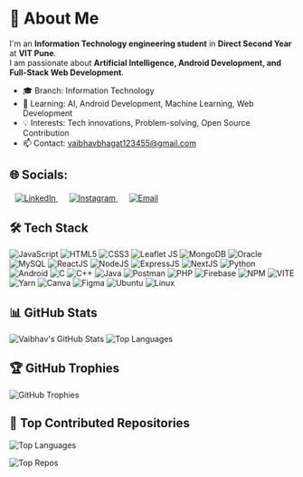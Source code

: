 # 💫 About Me
I'm an **Information Technology engineering student** in **Direct Second Year** at **VIT Pune**.  
I am passionate about **Artificial Intelligence, Android Development, and Full-Stack Web Development**.  

- 🎓 Branch: Information Technology  
- 🌱 Learning: AI, Android Development, Machine Learning, Web Development  
- 💡 Interests: Tech innovations, Problem-solving, Open Source Contribution  
- 📫 Contact: vaibhavbhagat123455@gmail.com


## 🌐 Socials:

<!-- Social Media Links -->
<p style="margin-top: 20px;">
  <a href="https://www.linkedin.com/in/vaibhav-bhagat-545600346/" target="_blank" style="margin: 0 10px;">
    <img src="https://img.shields.io/badge/LinkedIn-%230077B5?style=for-the-badge&logo=linkedin&logoColor=white" alt="LinkedIn"/>
  </a>
  <a href="https://www.instagram.com/vaibhav_bhagat_9545/" target="_blank" style="margin: 0 10px;">
    <img src="https://img.shields.io/badge/Instagram-%23E4405F?style=for-the-badge&logo=instagram&logoColor=white" alt="Instagram"/>
  </a>
  <a href="mailto:vaibhavbhagat123455@gmail.com" target="_blank" style="margin: 0 10px;">
    <img src="https://img.shields.io/badge/Email-%23D14836?style=for-the-badge&logo=gmail&logoColor=white" alt="Email"/>
  </a>
</p>

## 🛠️ Tech Stack

<p align="left">
  <img src="https://img.shields.io/badge/JavaScript-F7DF1E?style=for-the-badge&logo=javascript&logoColor=black" alt="JavaScript"/>
  <img src="https://img.shields.io/badge/HTML5-E34F26?style=for-the-badge&logo=html5&logoColor=white" alt="HTML5"/>
  <img src="https://img.shields.io/badge/CSS3-1572B6?style=for-the-badge&logo=css3&logoColor=white" alt="CSS3"/>
  <img src="https://img.shields.io/badge/Leaflet-FE4A49?style=for-the-badge&logo=leaflet&logoColor=white" alt="Leaflet JS"/>
  <img src="https://img.shields.io/badge/MongoDB-47A248?style=for-the-badge&logo=mongodb&logoColor=white" alt="MongoDB"/>
  <img src="https://img.shields.io/badge/Oracle-F80000?style=for-the-badge&logo=oracle&logoColor=white" alt="Oracle"/>
  <img src="https://img.shields.io/badge/MySQL-4479A1?style=for-the-badge&logo=mysql&logoColor=white" alt="MySQL"/>
  <img src="https://img.shields.io/badge/React-61DAFB?style=for-the-badge&logo=react&logoColor=black" alt="ReactJS"/>
  <img src="https://img.shields.io/badge/Node.js-339933?style=for-the-badge&logo=nodedotjs&logoColor=white" alt="NodeJS"/>
  <img src="https://img.shields.io/badge/Express-000000?style=for-the-badge&logo=express&logoColor=white" alt="ExpressJS"/>
  <img src="https://img.shields.io/badge/Next.js-000000?style=for-the-badge&logo=nextdotjs&logoColor=white" alt="NextJS"/>
  <img src="https://img.shields.io/badge/Python-3776AB?style=for-the-badge&logo=python&logoColor=white" alt="Python"/>
  <img src="https://img.shields.io/badge/Android-3DDC84?style=for-the-badge&logo=android&logoColor=white" alt="Android"/>
  <img src="https://img.shields.io/badge/C-00599C?style=for-the-badge&logo=c&logoColor=white" alt="C"/>
  <img src="https://img.shields.io/badge/C++-00599C?style=for-the-badge&logo=c%2B%2B&logoColor=white" alt="C++"/>
  <img src="https://img.shields.io/badge/JAVA-007396?style=for-the-badge&logo=java&logoColor=white" alt="Java"/>
  <img src="https://img.shields.io/badge/Postman-FF6C37?style=for-the-badge&logo=postman&logoColor=white" alt="Postman"/>
  <img src="https://img.shields.io/badge/PHP-777BB4?style=for-the-badge&logo=php&logoColor=white" alt="PHP"/>
  <img src="https://img.shields.io/badge/Firebase-FFCA28?style=for-the-badge&logo=firebase&logoColor=black" alt="Firebase"/>
  <img src="https://img.shields.io/badge/NPM-CB3837?style=for-the-badge&logo=npm&logoColor=white" alt="NPM"/>
  <img src="https://img.shields.io/badge/Vite-646CFF?style=for-the-badge&logo=vite&logoColor=white" alt="VITE"/>
  <img src="https://img.shields.io/badge/Yarn-2C8EBB?style=for-the-badge&logo=yarn&logoColor=white" alt="Yarn"/>
  <img src="https://img.shields.io/badge/Canva-00C4CC?style=for-the-badge&logo=canva&logoColor=white" alt="Canva"/>
  <img src="https://img.shields.io/badge/Figma-F24E1E?style=for-the-badge&logo=figma&logoColor=white" alt="Figma"/>
  <img src="https://img.shields.io/badge/Ubuntu-E95420?style=for-the-badge&logo=ubuntu&logoColor=white" alt="Ubuntu"/>
  <img src="https://img.shields.io/badge/Linux-FCC624?style=for-the-badge&logo=linux&logoColor=black" alt="Linux"/>
</p>

## 📊 GitHub Stats

<p align="left">
  <img src="https://github-readme-stats.vercel.app/api?username=vaibhavbhagat123455&show_icons=true&theme=radical" alt="Vaibhav's GitHub Stats"/>
  <img src="https://github-readme-stats.vercel.app/api/top-langs/?username=vaibhavbhagat123455&layout=compact&theme=radical" alt="Top Languages"/>
</p>

## 🏆 GitHub Trophies

<p align="left">
  <img src="https://github-profile-trophy.vercel.app/?username=vaibhavbhagat123455&theme=radical&no-frame=true&column=4" alt="GitHub Trophies"/>
</p>

## 📂 Top Contributed Repositories

<p align="left">
  <img src="https://github-readme-stats.vercel.app/api/top-langs/?username=vaibhavbhagat123455&layout=compact&theme=radical" alt="Top Languages"/>
</p>

<p align="left">
  <img src="https://github-readme-stats.vercel.app/api?username=vaibhavbhagat123455&show_icons=true&theme=radical&count_private=true&include_all_commits=true" alt="Top Repos"/>
</p>

